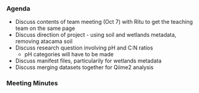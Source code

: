 ### Agenda
- Discuss contents of team meeting (Oct 7) with Ritu to get the teaching team on the same page
- Discuss direction of project - using soil and wetlands metadata, removing atacama soil
- Discuss research question involving pH and C:N ratios
   - pH categories will have to be made
- Discuss manifest files, particularily for wetlands metadata
- Discuss merging datasets together for Qiime2 analysis


### Meeting Minutes
